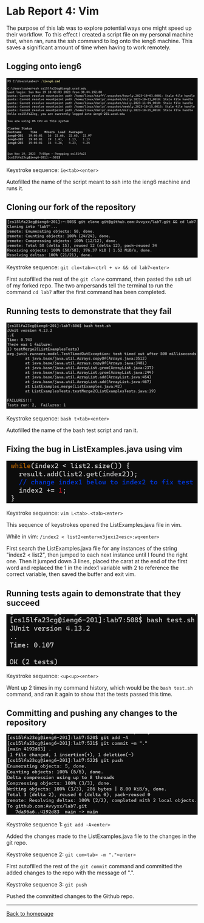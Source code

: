 # Lab Report 4: Vim

The purpose of this lab was to explore potential ways one might speed up their workflow. To this effect I created a script file on my personal machine that, when ran, runs the ssh command to log onto the ieng6 machine. This saves a significant amount of time when having to work remotely.

## Logging onto ieng6

![Step 4](images/step-4.png)

Keystroke sequence: `ie<tab><enter>`

Autofilled the name of the script meant to ssh into the ieng6 machine and runs it.

## Cloning our fork of the repository

![Step 5](images/step-5.png)

Keystroke sequence: `git clo<tab><ctrl + v> && cd lab7<enter>`

First autofilled the rest of the `git clone` command, then pasted the ssh url of my forked repo. The two ampersands tell the terminal to run the command `cd lab7` after the first command has been completed.

## Running tests to demonstrate that they fail

![Step 6](images/step-6.png)

Keystroke sequence: `bash t<tab><enter>`

Autofilled the name of the bash test script and ran it.

## Fixing the bug in ListExamples.java using vim

![Step 7](images/step-7.png)

Keystroke sequence: `vim L<tab>.<tab><enter>`

This sequence of keystrokes opened the ListExamples.java file in vim.

While in vim: `/index2 < list2<enter>n3jexi2<esc>:wq<enter>`

First search the ListExamples.java file for any instances of the string "index2 < list2", then jumped to each next instance until I found the right one. Then it jumped down 3 lines, placed the carat at the end of the first word and replaced the 1 in the index1 variable with 2 to reference the correct variable, then saved the buffer and exit vim.

## Running tests again to demonstrate that they succeed

![Step 8](images/step-8.png)

Keystroke sequence: `<up<up><enter>`

Went up 2 times in my command history, which would be the `bash test.sh` command, and ran it again to show that the tests passed this time.

## Committing and pushing any changes to the repository

![Step 9](images/step-9.png)

Keystroke sequence 1: `git add -A<enter>`

Added the changes made to the ListExamples.java file to the changes in the git repo.

Keystroke sequence 2: `git com<tab> -m "."<enter>`

First autofilled the rest of the `git commit` command and committed the added changes to the repo with the message of ".".

Keystroke sequence 3: `git push`

Pushed the committed changes to the Github repo.

---

[Back to homepage](https://avvyxx.github.io/cse15l-lab-reports/)
